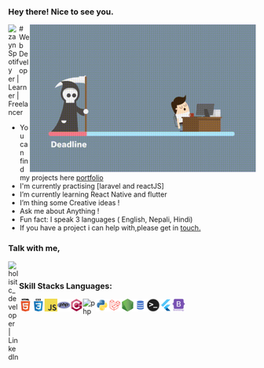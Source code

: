 
###  Hey there! Nice to see you.<a href="https://open.spotify.com/playlist/6W3leCRYykARcfMh2kmYCr">
  <img align="left" alt="zayn Spotify" width="22px" src="https://github.com/hackerspider1/hackerspider1/blob/main/spotify.svg?raw=true" />
</a>
 <img align="right" alt="GIF" src="https://github.com/inzayn99/inzayn99/blob/main/github-bot.gif"  width="460" height="300"/>
 # Web Developer | Learner | Freelancer

- You can find my projects here [portfolio]
- I'm currently practising [laravel and reactJS]
- I’m currently learning React Native and flutter
- I’m thing some Creative ideas !
- Ask me about Anything !
- Fun fact: I speak 3 languages ( English, Nepali, Hindi)
- If you have a project i can help with,please get in [touch.](linkedin.com/in/arbaazkhan99/)





### Talk with me,
[<img align="left" alt="holisitc_developer | LinkedIn" width="22px" src="https://github.com/hackerspider1/hackerspider1/blob/main/linkedin.svg?raw=true" />][linkedin]



<br />

### Skill Stacks Languages:

[<img align="left" alt="HTML5" width="26px" src="https://raw.githubusercontent.com/github/explore/80688e429a7d4ef2fca1e82350fe8e3517d3494d/topics/html/html.png" />][linkedin]
[<img align="left" alt="CSS3" width="26px" src="https://raw.githubusercontent.com/github/explore/80688e429a7d4ef2fca1e82350fe8e3517d3494d/topics/css/css.png" />][linkedin]
[<img align="left" alt="JavaScript" width="26px" src="https://raw.githubusercontent.com/github/explore/80688e429a7d4ef2fca1e82350fe8e3517d3494d/topics/javascript/javascript.png" />][linkedin]

[<img align="left" alt="php" width="26px" src="https://raw.githubusercontent.com/github/explore/80688e429a7d4ef2fca1e82350fe8e3517d3494d/topics/php/php.png" />][linkedin]

[<img align="left" alt="php" width="26px" src="https://raw.githubusercontent.com/devicons/devicon/master/icons/cplusplus/cplusplus-original.svg" />][linkedin]

[<img align="left" alt="php" width="26px" src="https://reactnative.dev/img/header_logo.svg" />][linkedin]



[<img align="left" alt="php" width="26px" src="https://raw.githubusercontent.com/devicons/devicon/master/icons/python/python-original.svg" />][linkedin]

[<img align="left" alt="React" width="26px" src="https://raw.githubusercontent.com/github/explore/80688e429a7d4ef2fca1e82350fe8e3517d3494d/topics/laravel/laravel.png" />][linkedin]
[<img align="left" alt="Node.js" width="26px" src="https://raw.githubusercontent.com/github/explore/80688e429a7d4ef2fca1e82350fe8e3517d3494d/topics/nodejs/nodejs.png" />][linkedin]
<!-- [<img align="left" alt="python" width="26px" src="https://raw.githubusercontent.com/github/explore/80688e429a7d4ef2fca1e82350fe8e3517d3494d/topics/python/python.png" />][linkedin] -->
[<img align="left" alt="SQL" width="26px" src="https://raw.githubusercontent.com/github/explore/80688e429a7d4ef2fca1e82350fe8e3517d3494d/topics/sql/sql.png" />][linkedin]
[<img align="left" alt="Terminal" width="26px" src="https://raw.githubusercontent.com/github/explore/80688e429a7d4ef2fca1e82350fe8e3517d3494d/topics/terminal/terminal.png" />][linkedin]

[<img align="left" alt="flutter" width="26px" src="https://raw.githubusercontent.com/github/explore/80688e429a7d4ef2fca1e82350fe8e3517d3494d/topics/flutter/flutter.png" />][linkedin]



[<img align="left" alt="flutter" width="26px" src="https://raw.githubusercontent.com/devicons/devicon/master/icons/bootstrap/bootstrap-plain-wordmark.svg" />][linkedin]



 
 
 
 
<br />
<br />

<!-- <details>
  <summary>Most Used Languages</summary>

<img align="left" alt="ZAYN's GitHub Top Languages" src="https://github-readme-stats.vercel.app/api/top-langs/?username=arsentieva"/>

</details> -->

[website]: https://arbazkhan.com.np/
[instagram]: https://www.instagram.com/inzayn99/
[linkedin]: https://linkedin.com/in/arbaazkhan99/
[portfolio]: https://github.com/inzayn99/

